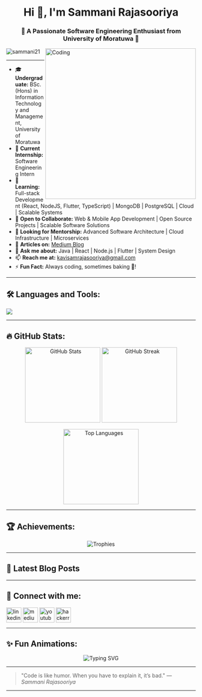 <h1 align="center">Hi 👋, I'm Sammani Rajasooriya</h1>
<h3 align="center">🚀 A Passionate Software Engineering Enthusiast from University of Moratuwa 🚀</h3>

<img align="right" alt="Coding" width="400" src="https://cdn.dribbble.com/users/1059583/screenshots/4171367/coding-freak.gif" />

<p align="left"> <img src="https://komarev.com/ghpvc/?username=sammani21&label=Profile%20views&color=0e75b6&style=flat" alt="sammani21" /> </p>

---

- 🎓 **Undergraduate:** BSc. (Hons) in Information Technology and Management, University of Moratuwa
- 🔭 **Current Internship:** Software Engineering Intern
- 🌱 **Learning:** Full-stack Development (React, NodeJS, Flutter, TypeScript) | MongoDB | PostgreSQL | Cloud | Scalable Systems
- 👯 **Open to Collaborate:** Web & Mobile App Development | Open Source Projects | Scalable Software Solutions
- 🤝 **Looking for Mentorship:** Advanced Software Architecture | Cloud Infrastructure | Microservices
- 📝 **Articles on:** [Medium Blog](https://medium.com/@KavindhyaSammani)
- 💬 **Ask me about:** Java | React | Node.js | Flutter | System Design
- 📫 **Reach me at:** kavisamrajasooriya@gmail.com
- ⚡ **Fun Fact:** Always coding, sometimes baking 🍰!

---

## 🛠️ Languages and Tools:
<p align="left">
  <img src="https://skillicons.dev/icons?i=java,react,nodejs,nestjs,flutter,reactnative,ts,js,html,css,mongodb,postgres,git,figma,firebase,dart,androidstudio,tailwind,bitbucket,firebase,jest,postman" />
</p>

---

## 🔥 GitHub Stats:

<p align="center">
  <img src="https://github-readme-stats.vercel.app/api?username=sammani21&show_icons=true&theme=tokyonight&include_all_commits=true&count_private=true" alt="GitHub Stats" height="200"/>
  <img src="https://github-readme-streak-stats.herokuapp.com/?user=sammani21&theme=tokyonight&hide_border=true" alt="GitHub Streak" height="200"/>
</p>

<p align="center">
  <img src="https://github-readme-stats.vercel.app/api/top-langs/?username=sammani21&layout=compact&theme=tokyonight&hide_border=true&langs_count=10&include_all_commits=true&count_private=true" alt="Top Languages" height="200"/>
</p>

---

## 🏆 Achievements:
<p align="center">
  <img src="https://github-profile-trophy.vercel.app/?username=sammani21&theme=radical&row=2&column=4" alt="Trophies" />
</p>

---

## 📝 Latest Blog Posts
<!-- BLOG-POST-LIST:START -->
<!-- BLOG-POST-LIST:END -->

---

## 📢 Connect with me:
<p align="left">
<a href="https://linkedin.com/in/kavindhya-sammani-rajasooriya-220188268" target="blank"><img align="center" src="https://skillicons.dev/icons?i=linkedin" alt="linkedin" height="40" width="40" /></a>
<a href="https://medium.com/@kavindhyasammani" target="blank"><img align="center" src="https://skillicons.dev/icons?i=medium" alt="medium" height="40" width="40" /></a>
<a href="http://www.youtube.com/@kavindhyasammanirajasooriy8629" target="blank"><img align="center" src="https://skillicons.dev/icons?i=youtube" alt="youtube" height="40" width="40" /></a>
<a href="https://www.hackerrank.com/rajasooriyaks_21" target="blank"><img align="center" src="https://skillicons.dev/icons?i=hackerrank" alt="hackerrank" height="40" width="40" /></a>
</p>

---

## ✨ Fun Animations:

<p align="center">
  <img src="https://readme-typing-svg.demolab.com?font=Fira+Code&weight=600&size=24&pause=1000&color=36BCF7&center=true&vCenter=true&width=700&lines=Full-Stack+Developer;Flutter+App+Developer;Backend+Developer;Open+Source+Contributor;Lifelong+Learner" alt="Typing SVG" />
</p>

---

> "Code is like humor. When you have to explain it, it’s bad." — *Sammani Rajasooriya*

---
